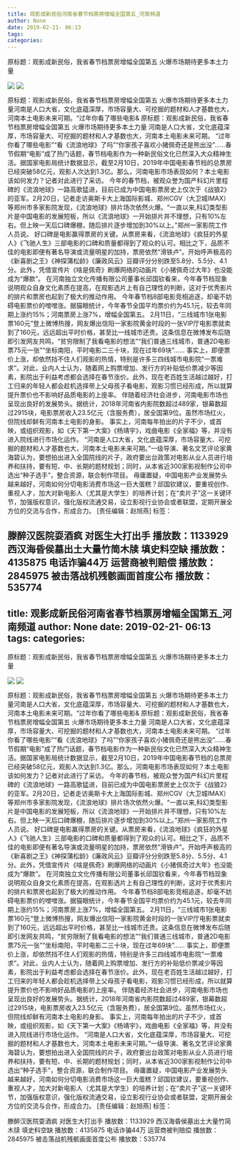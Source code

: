 ```yaml
---
title: 观影成新民俗河南省春节档票房增幅全国第五_河南频道
author: None
date: 2019-02-21- 06:13
tags: 
categories: 
---
```

原标题：观影成新民俗，我省春节档票房增幅全国第五 火爆市场期待更多本土力量
<!-- more -->
                
<img align="center" border="0" src="http://p2.ifengimg.com/a/2019_08/fb1fffde3aedb3f_size141_w400_h418.jpg" />
                
<img align="center" border="0" src="http://p2.ifengimg.com/a/2016/0810/204c433878d5cf9size1_w16_h16.png" />
            
原标题：观影成新民俗，我省春节档票房增幅全国第五 火爆市场期待更多本土力量河南是人口大省，文化底蕴深厚，市场容量大、可挖掘的题材和人才基数也大，河南本土电影未来可期。“过年你看了哪些电影&
原标题：观影成新民俗，我省春节档票房增幅全国第五 火爆市场期待更多本土力量
河南是人口大省，文化底蕴深厚，市场容量大、可挖掘的题材和人才基数也大，河南本土电影未来可期。
“过年你看了哪些电影”“看《流浪地球》了吗”“你家孩子喜欢小猪佩奇还是熊出没”……春节假期“电影”成了热门话题，春节档电影作为一种新民俗文化已然深入大众精神生活。据国家电影局统计数据显示，截至2月10日，2019年中国电影春节档的总票房已经突破58亿元，观影人次达到1.3亿。那么，河南电影市场表现如何？本土电影该如何发力？记者对此进行了采访。
今年的春节档，被观众誉为国产科幻片里程碑的《流浪地球》一路高歌猛进，目前已成为中国电影票房史上仅次于《战狼2》的亚军。2月20日，记者走访奥斯卡大上海国际影城、郑州CGV（大卫城IMAX）等郑州市多家影院发现，《流浪地球》排片场次依然火爆。“一直以来,科幻类型影片是中国电影的发展短板，所以《流浪地球》一开始排片并不理想，只有10%左右。但上映一天后口碑爆棚，随后排片逐步增加到30%以上。”郑州一家影院工作人员说。
好口碑是电影赢得票房的关键。从票房来看，《流浪地球》《疯狂的外星人》《飞驰人生》三部电影的口碑和质量都得到了观众的认可。相比之下，品质不佳的电影即便有著名导演或流量明星的加持，票房依然“滑铁卢”。开始呼声极高的《新喜剧之王》《神探蒲松龄》《廉政风云》豆瓣评分分别跌至5.8分、5.5分、4.1分。此外，凭借宣传片《啥是佩奇》刷爆网络的动画片《小猪佩奇过大年》也没能成为“爆款”。
在河南独立文化传播有限公司董事长邱国钦看来，今年春节档现象说明观众自身文化素质在提高，在观影选片上有自己理性的判断，这对于优秀影片的排片和票房也起到了极大的推动作用。
今年春节档8部电影竞相追逐，却毫不妨碍电影票价的噌噌涨。据猫眼统计，今年春节全国平均票价约为45.1元，较去年同期上涨约15%；河南票房上涨7%，增幅全国第五。
2月11日，“三线城市1张电影票160元”登上微博热搜，网友爆出信阳一家影院黄金时段的一张VIP厅电影票就卖到了160元，远远超出平时价格，甚至比一线城市还贵。这条信息在微博发布后随即引发网友共鸣，“贫穷限制了我看电影的想法”“我们普通三线城市，普通2D电影票75元一张”“坐标南阳，平时电影二三十块，现在过年69块”……
事实上，即便票价上涨，却依然挡不住人们观影的热情，特别是许多三四线城市电影院“一票难求”。对此，业内人士认为，随着网上购票增加、发行方的补贴低价票减少等因素，影院出于利益考虑都会选择在春节涨价。此外，现在老百姓生活越过越好，打工归来的年轻人都会趁机选择带上父母孩子看电影，观影习惯已经形成，所以就算提升票价也不影响好品质电影的上座率。
伴随着经济社会进步，河南电影市场也呈现出良好的发展势头。据统计，2018年河南省内影院数超过489家，银幕数超过2915块，电影票房收入23.5亿元（含服务费），居全国第9位。虽然市场红火，但院线却鲜有河南本土电影的身影。
事实上，河南每年拍出的片子不少，或首映，或组织观影，如《天下第一大案》《杨靖宇》，戏曲电影《全家福》等，并没有进入院线进行市场化运作。
“河南是人口大省，文化底蕴深厚，市场容量大、可挖掘的题材和人才基数也大，河南本土电影未来可期。”一级导演、著名文艺评论家黄海碧认为，要想拍出进入全国院线的片子，政府要出台政策对电影从业人员进行培养和扶持，要有短、中、长期的题材规划；同时，从本省近300家影视制作公司中选出“种子选手”，整合资源，联合制作项目。
毋庸置疑，中国电影产业发展势头越来越好，河南如何分切电影消费市场这一巨大蛋糕？邱国钦建议，要重视创作、重视人才，加大对新电影人（尤其是大学生）的培养计划；在“卖片子”这一关键环节，加强版权意识，强化版权流通交易，设立影视行业协会或者联盟，定期开展全方位的交流与合作，形成合力。
[责任编辑：赵旭燕]
标签：
 
             
滕醉汉医院耍酒疯 对医生大打出手
播放数：1133929
西汉海昏侯墓出土大量竹简木牍 填史料空缺
播放数：4135875
电话诈骗44万 运营商被判赔偿
播放数：2845975
被击落战机残骸画面首度公布
播放数：535774
---
title: 观影成新民俗河南省春节档票房增幅全国第五_河南频道
author: None
date: 2019-02-21- 06:13
tags: 
categories: 
---
原标题：观影成新民俗，我省春节档票房增幅全国第五 火爆市场期待更多本土力量
<!-- more -->
                
<img align="center" border="0" src="http://p2.ifengimg.com/a/2019_08/fb1fffde3aedb3f_size141_w400_h418.jpg" />
                
<img align="center" border="0" src="http://p2.ifengimg.com/a/2016/0810/204c433878d5cf9size1_w16_h16.png" />
            
原标题：观影成新民俗，我省春节档票房增幅全国第五 火爆市场期待更多本土力量河南是人口大省，文化底蕴深厚，市场容量大、可挖掘的题材和人才基数也大，河南本土电影未来可期。“过年你看了哪些电影&
原标题：观影成新民俗，我省春节档票房增幅全国第五 火爆市场期待更多本土力量
河南是人口大省，文化底蕴深厚，市场容量大、可挖掘的题材和人才基数也大，河南本土电影未来可期。
“过年你看了哪些电影”“看《流浪地球》了吗”“你家孩子喜欢小猪佩奇还是熊出没”……春节假期“电影”成了热门话题，春节档电影作为一种新民俗文化已然深入大众精神生活。据国家电影局统计数据显示，截至2月10日，2019年中国电影春节档的总票房已经突破58亿元，观影人次达到1.3亿。那么，河南电影市场表现如何？本土电影该如何发力？记者对此进行了采访。
今年的春节档，被观众誉为国产科幻片里程碑的《流浪地球》一路高歌猛进，目前已成为中国电影票房史上仅次于《战狼2》的亚军。2月20日，记者走访奥斯卡大上海国际影城、郑州CGV（大卫城IMAX）等郑州市多家影院发现，《流浪地球》排片场次依然火爆。“一直以来,科幻类型影片是中国电影的发展短板，所以《流浪地球》一开始排片并不理想，只有10%左右。但上映一天后口碑爆棚，随后排片逐步增加到30%以上。”郑州一家影院工作人员说。
好口碑是电影赢得票房的关键。从票房来看，《流浪地球》《疯狂的外星人》《飞驰人生》三部电影的口碑和质量都得到了观众的认可。相比之下，品质不佳的电影即便有著名导演或流量明星的加持，票房依然“滑铁卢”。开始呼声极高的《新喜剧之王》《神探蒲松龄》《廉政风云》豆瓣评分分别跌至5.8分、5.5分、4.1分。此外，凭借宣传片《啥是佩奇》刷爆网络的动画片《小猪佩奇过大年》也没能成为“爆款”。
在河南独立文化传播有限公司董事长邱国钦看来，今年春节档现象说明观众自身文化素质在提高，在观影选片上有自己理性的判断，这对于优秀影片的排片和票房也起到了极大的推动作用。
今年春节档8部电影竞相追逐，却毫不妨碍电影票价的噌噌涨。据猫眼统计，今年春节全国平均票价约为45.1元，较去年同期上涨约15%；河南票房上涨7%，增幅全国第五。
2月11日，“三线城市1张电影票160元”登上微博热搜，网友爆出信阳一家影院黄金时段的一张VIP厅电影票就卖到了160元，远远超出平时价格，甚至比一线城市还贵。这条信息在微博发布后随即引发网友共鸣，“贫穷限制了我看电影的想法”“我们普通三线城市，普通2D电影票75元一张”“坐标南阳，平时电影二三十块，现在过年69块”……
事实上，即便票价上涨，却依然挡不住人们观影的热情，特别是许多三四线城市电影院“一票难求”。对此，业内人士认为，随着网上购票增加、发行方的补贴低价票减少等因素，影院出于利益考虑都会选择在春节涨价。此外，现在老百姓生活越过越好，打工归来的年轻人都会趁机选择带上父母孩子看电影，观影习惯已经形成，所以就算提升票价也不影响好品质电影的上座率。
伴随着经济社会进步，河南电影市场也呈现出良好的发展势头。据统计，2018年河南省内影院数超过489家，银幕数超过2915块，电影票房收入23.5亿元（含服务费），居全国第9位。虽然市场红火，但院线却鲜有河南本土电影的身影。
事实上，河南每年拍出的片子不少，或首映，或组织观影，如《天下第一大案》《杨靖宇》，戏曲电影《全家福》等，并没有进入院线进行市场化运作。
“河南是人口大省，文化底蕴深厚，市场容量大、可挖掘的题材和人才基数也大，河南本土电影未来可期。”一级导演、著名文艺评论家黄海碧认为，要想拍出进入全国院线的片子，政府要出台政策对电影从业人员进行培养和扶持，要有短、中、长期的题材规划；同时，从本省近300家影视制作公司中选出“种子选手”，整合资源，联合制作项目。
毋庸置疑，中国电影产业发展势头越来越好，河南如何分切电影消费市场这一巨大蛋糕？邱国钦建议，要重视创作、重视人才，加大对新电影人（尤其是大学生）的培养计划；在“卖片子”这一关键环节，加强版权意识，强化版权流通交易，设立影视行业协会或者联盟，定期开展全方位的交流与合作，形成合力。
[责任编辑：赵旭燕]
标签：
 
             
滕醉汉医院耍酒疯 对医生大打出手
播放数：1133929
西汉海昏侯墓出土大量竹简木牍 填史料空缺
播放数：4135875
电话诈骗44万 运营商被判赔偿
播放数：2845975
被击落战机残骸画面首度公布
播放数：535774
